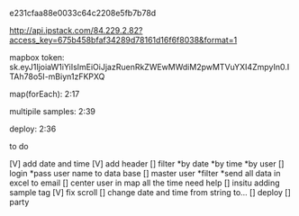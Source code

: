e231cfaa88e0033c64c2208e5fb7b78d


http://api.ipstack.com/84.229.2.82?access_key=675b458bfaf34289d78161d16f6f8038&format=1



mapbox token:  sk.eyJ1IjoiaW1iYiIsImEiOiJjazRuenRkZWEwMWdiM2pwMTVuYXI4ZmpyIn0.ITAh78o5I-mBiyn1zFKPXQ

map(forEach): 2:17


multipile samples: 2:39


deploy: 2:36


to do

[V] add date and time
[V] add header
[] filter
    *by date
    *by time
    *by user
[] login
    *pass user name to data base
[] master user
    *filter
    *send all data in excel to email
[] center user in map all the time
need help
    [] insitu adding sample tag
    [V] fix scroll
    [] change date and time from string to...
[] deploy
[] party